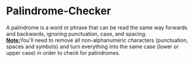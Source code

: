# Palindrome-Checker<br>
A palindrome is a word or phrase that can be read the same way forwards and backwards, ignoring punctuation, case, and spacing.<br>
<u><b>Note:</b></u>You'll need to remove all non-alphanumeric characters (punctuation, spaces and symbols) and turn everything into the same case (lower or upper case) in order to check for palindromes.